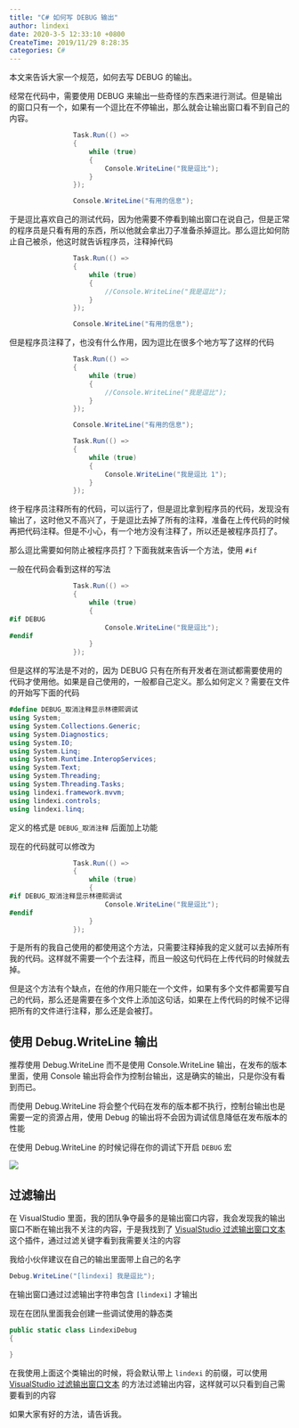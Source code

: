 ```yaml
---
title: "C# 如何写 DEBUG 输出"
author: lindexi
date: 2020-3-5 12:33:10 +0800
CreateTime: 2019/11/29 8:28:35
categories: C#
---
```


本文来告诉大家一个规范，如何去写 DEBUG 的输出。

<!--more-->


<!-- CreateTime:2019/11/29 8:28:35 -->


经常在代码中，需要使用 DEBUG 来输出一些奇怪的东西来进行测试。但是输出的窗口只有一个，如果有一个逗比在不停输出，那么就会让输出窗口看不到自己的内容。

```csharp
                Task.Run(() =>
                {
                    while (true)
                    {
                        Console.WriteLine("我是逗比");
                    }
                });

                Console.WriteLine("有用的信息");
```

于是逗比喜欢自己的测试代码，因为他需要不停看到输出窗口在说自己，但是正常的程序员是只看有用的东西，所以他就会拿出刀子准备杀掉逗比。那么逗比如何防止自己被杀，他这时就告诉程序员，注释掉代码

```csharp
                Task.Run(() =>
                {
                    while (true)
                    {
                        //Console.WriteLine("我是逗比");
                    }
                });

                Console.WriteLine("有用的信息");
```

但是程序员注释了，也没有什么作用，因为逗比在很多个地方写了这样的代码

```csharp
                Task.Run(() =>
                {
                    while (true)
                    {
                        //Console.WriteLine("我是逗比");
                    }
                });

                Console.WriteLine("有用的信息");

                Task.Run(() =>
                {
                    while (true)
                    {
                        Console.WriteLine("我是逗比 1");
                    }
                });
```

终于程序员注释所有的代码，可以运行了，但是逗比拿到程序员的代码，发现没有输出了，这时他又不高兴了，于是逗比去掉了所有的注释，准备在上传代码的时候再把代码注释。但是不小心，有一个地方没有注释了，所以还是被程序员打了。

那么逗比需要如何防止被程序员打？下面我就来告诉一个方法，使用 `#if`

一般在代码会看到这样的写法

```csharp
                Task.Run(() =>
                {
                    while (true)
                    {
#if DEBUG
                        Console.WriteLine("我是逗比");
#endif
                    }
                });
```

但是这样的写法是不对的，因为 DEBUG 只有在所有开发者在测试都需要使用的代码才使用他。如果是自己使用的，一般都自己定义。那么如何定义？需要在文件的开始写下面的代码

```csharp
#define DEBUG_取消注释显示林德熙调试
using System;
using System.Collections.Generic;
using System.Diagnostics;
using System.IO;
using System.Linq;
using System.Runtime.InteropServices;
using System.Text;
using System.Threading;
using System.Threading.Tasks;
using lindexi.framework.mvvm;
using lindexi.controls;
using lindexi.linq;
```

定义的格式是 `DEBUG_取消注释` 后面加上功能

现在的代码就可以修改为

```csharp
                Task.Run(() =>
                {
                    while (true)
                    {
#if DEBUG_取消注释显示林德熙调试
                        Console.WriteLine("我是逗比");
#endif
                    }
                });
```

于是所有的我自己使用的都使用这个方法，只需要注释掉我的定义就可以去掉所有我的代码。这样就不需要一个个去注释，而且一般这句代码在上传代码的时候就去掉。

但是这个方法有个缺点，在他的作用只能在一个文件，如果有多个文件都需要写自己的代码，那么还是需要在多个文件上添加这句话，如果在上传代码的时候不记得把所有的文件进行注释，那么还是会被打。

## 使用 Debug.WriteLine 输出

推荐使用 Debug.WriteLine 而不是使用 Console.WriteLine 输出，在发布的版本里面，使用 Console 输出将会作为控制台输出，这是确实的输出，只是你没有看到而已。

而使用 Debug.WriteLine 将会整个代码在发布的版本都不执行，控制台输出也是需要一定的资源占用，使用 Debug 的输出将不会因为调试信息降低在发布版本的性能

在使用 Debug.WriteLine 的时候记得在你的调试下开启 `DEBUG` 宏

<!-- ![](image/C# 如何写 DEBUG 输出/C# 如何写 DEBUG 输出0.png) -->

![](http://image.acmx.xyz/lindexi%2F201976144722703)

## 过滤输出

在 VisualStudio 里面，我的团队争夺最多的是输出窗口内容，我会发现我的输出窗口不断在输出我不关注的内容，于是我找到了 [VisualStudio 过滤输出窗口文本](https://blog.lindexi.com/post/VisualStudio-%E8%BF%87%E6%BB%A4%E8%BE%93%E5%87%BA%E7%AA%97%E5%8F%A3%E6%96%87%E6%9C%AC.html ) 这个插件，通过过滤关键字看到我需要关注的内容

我给小伙伴建议在自己的输出里面带上自己的名字

```csharp
Debug.WriteLine("[lindexi] 我是逗比");
```

在输出窗口通过过滤输出字符串包含 `[lindexi]` 才输出

现在在团队里面我会创建一些调试使用的静态类

```csharp
public static class LindexiDebug
{

}
```

在我使用上面这个类输出的时候，将会默认带上 `lindexi` 的前缀，可以使用 [VisualStudio 过滤输出窗口文本](https://blog.lindexi.com/post/VisualStudio-%E8%BF%87%E6%BB%A4%E8%BE%93%E5%87%BA%E7%AA%97%E5%8F%A3%E6%96%87%E6%9C%AC.html) 的方法过滤输出内容，这样就可以只看到自己需要看到的内容

如果大家有好的方法，请告诉我。

